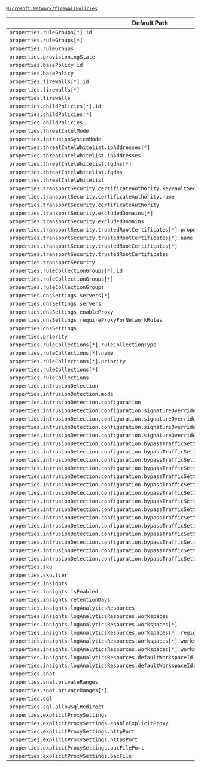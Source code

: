 [`Microsoft.Network/firewallPolicies`](https://docs.microsoft.com/en-us/azure/templates/microsoft.network/firewallpolicies)

| Default Path | Alias |
|---|---|
| `properties.ruleGroups[*].id` | `Microsoft.Network/firewallPolicies/ruleGroups[*].id` |
| `properties.ruleGroups[*]` | `Microsoft.Network/firewallPolicies/ruleGroups[*]` |
| `properties.ruleGroups` | `Microsoft.Network/firewallPolicies/ruleGroups` |
| `properties.provisioningState` | `Microsoft.Network/firewallPolicies/provisioningState` |
| `properties.basePolicy.id` | `Microsoft.Network/firewallPolicies/basePolicy.id` |
| `properties.basePolicy` | `Microsoft.Network/firewallPolicies/basePolicy` |
| `properties.firewalls[*].id` | `Microsoft.Network/firewallPolicies/firewalls[*].id` |
| `properties.firewalls[*]` | `Microsoft.Network/firewallPolicies/firewalls[*]` |
| `properties.firewalls` | `Microsoft.Network/firewallPolicies/firewalls` |
| `properties.childPolicies[*].id` | `Microsoft.Network/firewallPolicies/childPolicies[*].id` |
| `properties.childPolicies[*]` | `Microsoft.Network/firewallPolicies/childPolicies[*]` |
| `properties.childPolicies` | `Microsoft.Network/firewallPolicies/childPolicies` |
| `properties.threatIntelMode` | `Microsoft.Network/firewallPolicies/threatIntelMode` |
| `properties.intrusionSystemMode` | `Microsoft.Network/firewallPolicies/intrusionSystemMode` |
| `properties.threatIntelWhitelist.ipAddresses[*]` | `Microsoft.Network/firewallPolicies/threatIntelWhitelist.ipAddresses[*]` |
| `properties.threatIntelWhitelist.ipAddresses` | `Microsoft.Network/firewallPolicies/threatIntelWhitelist.ipAddresses` |
| `properties.threatIntelWhitelist.fqdns[*]` | `Microsoft.Network/firewallPolicies/threatIntelWhitelist.fqdns[*]` |
| `properties.threatIntelWhitelist.fqdns` | `Microsoft.Network/firewallPolicies/threatIntelWhitelist.fqdns` |
| `properties.threatIntelWhitelist` | `Microsoft.Network/firewallPolicies/threatIntelWhitelist` |
| `properties.transportSecurity.certificateAuthority.keyVaultSecretId` | `Microsoft.Network/firewallPolicies/transportSecurity.certificateAuthority.keyVaultSecretId` |
| `properties.transportSecurity.certificateAuthority.name` | `Microsoft.Network/firewallPolicies/transportSecurity.certificateAuthority.name` |
| `properties.transportSecurity.certificateAuthority` | `Microsoft.Network/firewallPolicies/transportSecurity.certificateAuthority` |
| `properties.transportSecurity.excludedDomains[*]` | `Microsoft.Network/firewallPolicies/transportSecurity.excludedDomains[*]` |
| `properties.transportSecurity.excludedDomains` | `Microsoft.Network/firewallPolicies/transportSecurity.excludedDomains` |
| `properties.transportSecurity.trustedRootCertificates[*].properties.keyVaultSecretId` | `Microsoft.Network/firewallPolicies/transportSecurity.trustedRootCertificates[*].keyVaultSecretId` |
| `properties.transportSecurity.trustedRootCertificates[*].name` | `Microsoft.Network/firewallPolicies/transportSecurity.trustedRootCertificates[*].name` |
| `properties.transportSecurity.trustedRootCertificates[*]` | `Microsoft.Network/firewallPolicies/transportSecurity.trustedRootCertificates[*]` |
| `properties.transportSecurity.trustedRootCertificates` | `Microsoft.Network/firewallPolicies/transportSecurity.trustedRootCertificates` |
| `properties.transportSecurity` | `Microsoft.Network/firewallPolicies/transportSecurity` |
| `properties.ruleCollectionGroups[*].id` | `Microsoft.Network/firewallPolicies/ruleCollectionGroups[*].id` |
| `properties.ruleCollectionGroups[*]` | `Microsoft.Network/firewallPolicies/ruleCollectionGroups[*]` |
| `properties.ruleCollectionGroups` | `Microsoft.Network/firewallPolicies/ruleCollectionGroups` |
| `properties.dnsSettings.servers[*]` | `Microsoft.Network/firewallPolicies/dnsSettings.servers[*]` |
| `properties.dnsSettings.servers` | `Microsoft.Network/firewallPolicies/dnsSettings.servers` |
| `properties.dnsSettings.enableProxy` | `Microsoft.Network/firewallPolicies/dnsSettings.enableProxy` |
| `properties.dnsSettings.requireProxyForNetworkRules` | `Microsoft.Network/firewallPolicies/dnsSettings.requireProxyForNetworkRules` |
| `properties.dnsSettings` | `Microsoft.Network/firewallPolicies/dnsSettings` |
| `properties.priority` | `Microsoft.Network/firewallPolicies/ruleCollectionGroups.priority` |
| `properties.ruleCollections[*].ruleCollectionType` | `Microsoft.Network/firewallPolicies/ruleCollectionGroups.ruleCollections[*].ruleCollectionType` |
| `properties.ruleCollections[*].name` | `Microsoft.Network/firewallPolicies/ruleCollectionGroups.ruleCollections[*].name` |
| `properties.ruleCollections[*].priority` | `Microsoft.Network/firewallPolicies/ruleCollectionGroups.ruleCollections[*].priority` |
| `properties.ruleCollections[*]` | `Microsoft.Network/firewallPolicies/ruleCollectionGroups.ruleCollections[*]` |
| `properties.ruleCollections` | `Microsoft.Network/firewallPolicies/ruleCollectionGroups.ruleCollections` |
| `properties.intrusionDetection` | `Microsoft.Network/firewallPolicies/intrusionDetection` |
| `properties.intrusionDetection.mode` | `Microsoft.Network/firewallPolicies/intrusionDetection.mode` |
| `properties.intrusionDetection.configuration` | `Microsoft.Network/firewallPolicies/intrusionDetection.configuration` |
| `properties.intrusionDetection.configuration.signatureOverrides` | `Microsoft.Network/firewallPolicies/intrusionDetection.configuration.signatureOverrides` |
| `properties.intrusionDetection.configuration.signatureOverrides[*]` | `Microsoft.Network/firewallPolicies/intrusionDetection.configuration.signatureOverrides[*]` |
| `properties.intrusionDetection.configuration.signatureOverrides[*].id` | `Microsoft.Network/firewallPolicies/intrusionDetection.configuration.signatureOverrides[*].id` |
| `properties.intrusionDetection.configuration.signatureOverrides[*].mode` | `Microsoft.Network/firewallPolicies/intrusionDetection.configuration.signatureOverrides[*].mode` |
| `properties.intrusionDetection.configuration.bypassTrafficSettings` | `Microsoft.Network/firewallPolicies/intrusionDetection.configuration.bypassTrafficSettings` |
| `properties.intrusionDetection.configuration.bypassTrafficSettings[*]` | `Microsoft.Network/firewallPolicies/intrusionDetection.configuration.bypassTrafficSettings[*]` |
| `properties.intrusionDetection.configuration.bypassTrafficSettings[*].name` | `Microsoft.Network/firewallPolicies/intrusionDetection.configuration.bypassTrafficSettings[*].name` |
| `properties.intrusionDetection.configuration.bypassTrafficSettings[*].description` | `Microsoft.Network/firewallPolicies/intrusionDetection.configuration.bypassTrafficSettings[*].description` |
| `properties.intrusionDetection.configuration.bypassTrafficSettings[*].protocol` | `Microsoft.Network/firewallPolicies/intrusionDetection.configuration.bypassTrafficSettings[*].protocol` |
| `properties.intrusionDetection.configuration.bypassTrafficSettings[*].sourceAddresses` | `Microsoft.Network/firewallPolicies/intrusionDetection.configuration.bypassTrafficSettings[*].sourceAddresses` |
| `properties.intrusionDetection.configuration.bypassTrafficSettings[*].sourceAddresses[*]` | `Microsoft.Network/firewallPolicies/intrusionDetection.configuration.bypassTrafficSettings[*].sourceAddresses[*]` |
| `properties.intrusionDetection.configuration.bypassTrafficSettings[*].destinationAddresses` | `Microsoft.Network/firewallPolicies/intrusionDetection.configuration.bypassTrafficSettings[*].destinationAddresses` |
| `properties.intrusionDetection.configuration.bypassTrafficSettings[*].destinationAddresses[*]` | `Microsoft.Network/firewallPolicies/intrusionDetection.configuration.bypassTrafficSettings[*].destinationAddresses[*]` |
| `properties.intrusionDetection.configuration.bypassTrafficSettings[*].destinationPorts` | `Microsoft.Network/firewallPolicies/intrusionDetection.configuration.bypassTrafficSettings[*].destinationPorts` |
| `properties.intrusionDetection.configuration.bypassTrafficSettings[*].destinationPorts[*]` | `Microsoft.Network/firewallPolicies/intrusionDetection.configuration.bypassTrafficSettings[*].destinationPorts[*]` |
| `properties.intrusionDetection.configuration.bypassTrafficSettings[*].sourceIpGroups` | `Microsoft.Network/firewallPolicies/intrusionDetection.configuration.bypassTrafficSettings[*].sourceIpGroups` |
| `properties.intrusionDetection.configuration.bypassTrafficSettings[*].sourceIpGroups[*]` | `Microsoft.Network/firewallPolicies/intrusionDetection.configuration.bypassTrafficSettings[*].sourceIpGroups[*]` |
| `properties.intrusionDetection.configuration.bypassTrafficSettings[*].destinationIpGroups` | `Microsoft.Network/firewallPolicies/intrusionDetection.configuration.bypassTrafficSettings[*].destinationIpGroups` |
| `properties.intrusionDetection.configuration.bypassTrafficSettings[*].destinationIpGroups[*]` | `Microsoft.Network/firewallPolicies/intrusionDetection.configuration.bypassTrafficSettings[*].destinationIpGroups[*]` |
| `properties.sku` | `Microsoft.Network/firewallPolicies/sku` |
| `properties.sku.tier` | `Microsoft.Network/firewallPolicies/sku.tier` |
| `properties.insights` | `Microsoft.Network/firewallPolicies/insights` |
| `properties.insights.isEnabled` | `Microsoft.Network/firewallPolicies/insights.isEnabled` |
| `properties.insights.retentionDays` | `Microsoft.Network/firewallPolicies/insights.retentionDays` |
| `properties.insights.logAnalyticsResources` | `Microsoft.Network/firewallPolicies/insights.logAnalyticsResources` |
| `properties.insights.logAnalyticsResources.workspaces` | `Microsoft.Network/firewallPolicies/insights.logAnalyticsResources.workspaces` |
| `properties.insights.logAnalyticsResources.workspaces[*]` | `Microsoft.Network/firewallPolicies/insights.logAnalyticsResources.workspaces[*]` |
| `properties.insights.logAnalyticsResources.workspaces[*].region` | `Microsoft.Network/firewallPolicies/insights.logAnalyticsResources.workspaces[*].region` |
| `properties.insights.logAnalyticsResources.workspaces[*].workspaceId` | `Microsoft.Network/firewallPolicies/insights.logAnalyticsResources.workspaces[*].workspaceId` |
| `properties.insights.logAnalyticsResources.workspaces[*].workspaceId.id` | `Microsoft.Network/firewallPolicies/insights.logAnalyticsResources.workspaces[*].workspaceId.id` |
| `properties.insights.logAnalyticsResources.defaultWorkspaceId` | `Microsoft.Network/firewallPolicies/insights.logAnalyticsResources.defaultWorkspaceId` |
| `properties.insights.logAnalyticsResources.defaultWorkspaceId.id` | `Microsoft.Network/firewallPolicies/insights.logAnalyticsResources.defaultWorkspaceId.id` |
| `properties.snat` | `Microsoft.Network/firewallPolicies/snat` |
| `properties.snat.privateRanges` | `Microsoft.Network/firewallPolicies/snat.privateRanges` |
| `properties.snat.privateRanges[*]` | `Microsoft.Network/firewallPolicies/snat.privateRanges[*]` |
| `properties.sql` | `Microsoft.Network/firewallPolicies/sql` |
| `properties.sql.allowSqlRedirect` | `Microsoft.Network/firewallPolicies/sql.allowSqlRedirect` |
| `properties.explicitProxySettings` | `Microsoft.Network/firewallPolicies/explicitProxySettings` |
| `properties.explicitProxySettings.enableExplicitProxy` | `Microsoft.Network/firewallPolicies/explicitProxySettings.enableExplicitProxy` |
| `properties.explicitProxySettings.httpPort` | `Microsoft.Network/firewallPolicies/explicitProxySettings.httpPort` |
| `properties.explicitProxySettings.httpsPort` | `Microsoft.Network/firewallPolicies/explicitProxySettings.httpsPort` |
| `properties.explicitProxySettings.pacFilePort` | `Microsoft.Network/firewallPolicies/explicitProxySettings.pacFilePort` |
| `properties.explicitProxySettings.pacFile` | `Microsoft.Network/firewallPolicies/explicitProxySettings.pacFile` |

